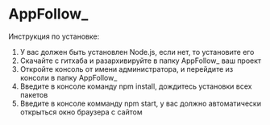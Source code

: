 # AppFollow_

Инструкция по установке:<br />
1. У вас должен быть установлен Node.js, если нет, то установите его <br />
2. Скачайте с гитхаба и разархивируйте в папку AppFollow_ ваш проект<br />
3. Откройте консоль от имени администратора, и перейдите из консоли в папку AppFollow_<br />
4. Введите в консоле команду npm install, дождитесь установки всех пакетов<br />
5. Введите в консоле комманду npm start, у вас должно автоматически открыться окно браузера с сайтом<br />